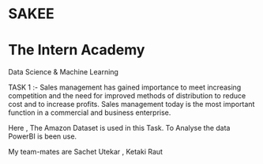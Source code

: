 
# SAKEE

# The Intern Academy

Data Science & Machine Learning

TASK 1 :- Sales management has gained importance to meet increasing competition and the need for improved
          methods of distribution to reduce cost and to increase profits. 
          Sales management today is the most important function in a commercial and business enterprise.
          
Here , The Amazon Dataset is used in this Task. To Analyse the data PowerBI is been use. 

My team-mates are Sachet Utekar , Ketaki Raut
